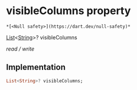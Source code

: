 


# visibleColumns property




    *[<Null safety>](https://dart.dev/null-safety)*


[List](https://api.flutter.dev/flutter/dart-core/List-class.html)&lt;[String](https://api.flutter.dev/flutter/dart-core/String-class.html)>? visibleColumns
  
_read / write_






## Implementation

```dart
List<String>? visibleColumns;


```







